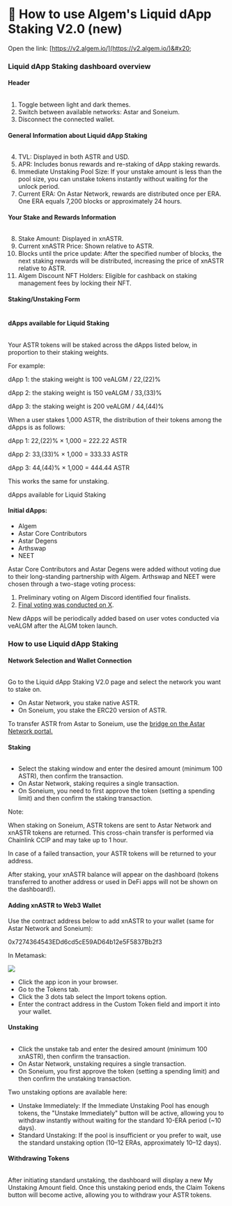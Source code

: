 # 🚀 How to use Algem's Liquid dApp Staking V2.0 (new)

Open the link: [https://v2.algem.io/](https://v2.algem.io/)&#x20;

### Liquid dApp Staking dashboard overview&#x20;

#### Header

<figure><img src="../.gitbook/assets/header.png" alt=""><figcaption></figcaption></figure>

1. Toggle between light and dark themes.
2. Switch between available networks: Astar and Soneium.
3. Disconnect the connected wallet.

#### General Information about Liquid dApp Staking

<figure><img src="../.gitbook/assets/general.png" alt=""><figcaption></figcaption></figure>

4. TVL: Displayed in both ASTR and USD.
5. APR: Includes bonus rewards and re-staking of dApp staking rewards.
6. Immediate Unstaking Pool Size: If your unstake amount is less than the pool size, you can unstake tokens instantly without waiting for the unlock period.
7. Current ERA: On Astar Network, rewards are distributed once per ERA. One ERA equals 7,200 blocks or approximately 24 hours.

#### Your Stake and Rewards Information

<figure><img src="../.gitbook/assets/stake.png" alt=""><figcaption></figcaption></figure>

8. Stake Amount: Displayed in xnASTR.
9. Current xnASTR Price: Shown relative to ASTR.
10. Blocks until the price update: After the specified number of blocks, the next staking rewards will be distributed, increasing the price of xnASTR relative to ASTR.
11. Algem Discount NFT Holders: Eligible for cashback on staking management fees by locking their NFT.

#### Staking/Unstaking Form

<figure><img src="../.gitbook/assets/stake form.png" alt=""><figcaption></figcaption></figure>

#### dApps available for Liquid Staking

<figure><img src="../.gitbook/assets/dapps.png" alt=""><figcaption></figcaption></figure>

Your ASTR tokens will be staked across the dApps listed below, in proportion to their staking weights.

For example:

dApp 1: the staking weight is 100 veALGM / 22,(22)%

dApp 2: the staking weight is 150 veALGM / 33,(33)%

dApp 3: the staking weight is 200 veALGM / 44,(44)%

When a user stakes 1,000 ASTR, the distribution of their tokens among the dApps is as follows:

dApp 1: 22,(22)% × 1,000 = 222.22 ASTR

dApp 2: 33,(33)% × 1,000 = 333.33 ASTR

dApp 3: 44,(44)% × 1,000 = 444.44 ASTR

This works the same for unstaking.

dApps available for Liquid Staking

#### Initial dApps:

* Algem
* Astar Core Contributors
* Astar Degens
* Arthswap
* NEET

Astar Core Contributors and Astar Degens were added without voting due to their long-standing partnership with Algem. Arthswap and NEET were chosen through a two-stage voting process:

1. Preliminary voting on Algem Discord identified four finalists.
2. [Final voting was conducted on X](https://x.com/Algem_io/status/1877732179104739705).

New dApps will be periodically added based on user votes conducted via veALGM after the ALGM token launch.

### How to use Liquid dApp Staking&#x20;

#### Network Selection and Wallet Connection

<figure><img src="../.gitbook/assets/networks.png" alt=""><figcaption></figcaption></figure>

Go to the Liquid dApp Staking V2.0 page and select the network you want to stake on.

* On Astar Network, you stake native ASTR.
* On Soneium, you stake the ERC20 version of ASTR.

To transfer ASTR from Astar to Soneium, use the [bridge on the Astar Network portal.](https://portal.astar.network/astar/bridge)

#### Staking

<figure><img src="../.gitbook/assets/form.png" alt=""><figcaption></figcaption></figure>

* Select the staking window and enter the desired amount (minimum 100 ASTR), then confirm the transaction.
* On Astar Network, staking requires a single transaction.
* On Soneium, you need to first approve the token (setting a spending limit) and then confirm the staking transaction.

Note:&#x20;

When staking on Soneium, ASTR tokens are sent to Astar Network and xnASTR tokens are returned. This cross-chain transfer is performed via Chainlink CCIP and may take up to 1 hour.

In case of a failed transaction, your ASTR tokens will be returned to your address.

After staking, your xnASTR balance will appear on the dashboard (tokens transferred to another address or used in DeFi apps will not be shown on the dashboard!).

#### **Adding xnASTR to Web3 Wallet**

Use the contract address below to add xnASTR to your wallet (same for Astar Network and Soneium):

0x7274364543EDd6cd5cE59AD64b12e5F5837Bb2f3

In Metamask:

![](https://lh7-rt.googleusercontent.com/docsz/AD_4nXcq6N6Iomjezk9ePpm_3q-1PNvhgobCnorVuyiwOA3sInFrKf6vkuGprxPhiPDR05iviVDi2_rtTVlG2L0ZHltBQZ2U9Ly2mGI9OB00FYNC5SqDRBHBnqdPULp42xyO2ZKxc6ldaQ?key=9Xqljv01pSU-g5INNQ4ujXdn)

* Click the app icon in your browser.
* Go to the Tokens tab.
* Click the 3 dots tab select the Import tokens option.
* Enter the contract address in the Custom Token field and import it into your wallet.

#### Unstaking

<figure><img src="../.gitbook/assets/unstake.png" alt=""><figcaption></figcaption></figure>

* Click the unstake tab and enter the desired amount (minimum 100 xnASTR), then confirm the transaction.
* On Astar Network, unstaking requires a single transaction.
* On Soneium, you first approve the token (setting a spending limit) and then confirm the unstaking transaction.

Two unstaking options are available here:

* Unstake Immediately: If the Immediate Unstaking Pool has enough tokens, the "Unstake Immediately" button will be active, allowing you to withdraw instantly without waiting for the standard 10-ERA period (\~10 days).
* Standard Unstaking: If the pool is insufficient or you prefer to wait, use the standard unstaking option (10–12 ERAs, approximately 10–12 days).

#### **Withdrawing Tokens**

<figure><img src="../.gitbook/assets/withdraw.png" alt=""><figcaption></figcaption></figure>

After initiating standard unstaking, the dashboard will display a new My Unstaking Amount field. Once this unstaking period ends, the Claim Tokens button will become active, allowing you to withdraw your ASTR tokens.
